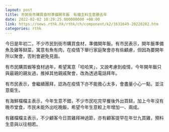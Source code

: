 ```yaml
---
layout: post
title: 市民街市購買食材準備開年飯　有檔主料生意勝去年
date: 2022-02-02 10:29:25.000000000 +08:00
link: https://news.rthk.hk/rthk/ch/component/k2/1631649-20220202.htm
categories: rthk
---
```


今日是年初二，不少市民到街市購買食材，準備開年飯。有市民表示，開年飯準備魚及雞等餸菜，寓意有魚有肉，在疫情下舉行家庭聚會亦有些顧慮，但因為要開年所以聚會，否則會避免見面。

有市民購買蝦等食材過年，希望寓意「哈哈笑」，又說考慮到疫情，今年開年飯只與最親的親友過，推掉其他親戚聚會，改為透過電話拜年。

有市民表示，會繼續團拜，認為在疫情下亦不能擔心太多，會盡量小心一點，並注意衛生。

有海鮮檔檔主表示，今年生意不錯，不少市民吃完早餐後外出買餸，加上今年沒有晚市堂食，市民未能外出吃晚飯，希望今年生意較上年增加一、兩成。

有雞檔檔主表示，不少顧客今日買雞拜神過節，亦有顧客提早在年廿九買雞，預料生意與以往相若。
